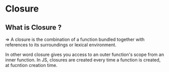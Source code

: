 # Closure

## What is Closure ?

=> A closure is the combination of a function bundled together with references to its surroundings or lexical environment.

In other word closure gives you access to an outer function's scope from an inner function. In JS, closures are created every time a function is created, at fucntion creation time.